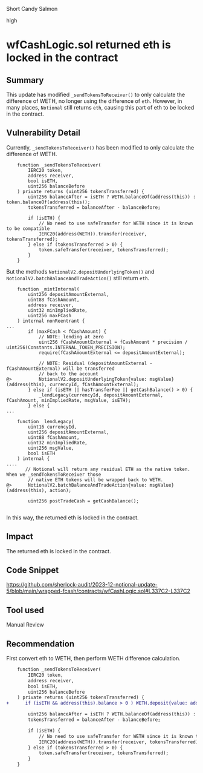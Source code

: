 Short Candy Salmon

high

# wfCashLogic.sol returned eth is locked in the contract

## Summary
This update has modified `_sendTokensToReceiver()` to only calculate the difference of WETH, no longer using the difference of `eth`. 
However, in many places, `Notional` still returns `eth`, causing this part of eth to be locked in the contract.

## Vulnerability Detail

Currently, `_sendTokensToReceiver()` has been modified to only calculate the difference of WETH.

```solidity
    function _sendTokensToReceiver(
        IERC20 token,
        address receiver,
        bool isETH,
        uint256 balanceBefore
    ) private returns (uint256 tokensTransferred) {
        uint256 balanceAfter = isETH ? WETH.balanceOf(address(this)) : token.balanceOf(address(this));
        tokensTransferred = balanceAfter - balanceBefore;

        if (isETH) {
            // No need to use safeTransfer for WETH since it is known to be compatible
            IERC20(address(WETH)).transfer(receiver, tokensTransferred);
        } else if (tokensTransferred > 0) {
            token.safeTransfer(receiver, tokensTransferred);
        }
    }
```

But the methods `NotionalV2.depositUnderlyingToken()` and `NotionalV2.batchBalanceAndTradeAction()` still return `eth`.

```solidity
    function _mintInternal(
        uint256 depositAmountExternal,
        uint88 fCashAmount,
        address receiver,
        uint32 minImpliedRate,
        uint256 maxFCash
    ) internal nonReentrant {
...
        if (maxFCash < fCashAmount) {
            // NOTE: lending at zero
            uint256 fCashAmountExternal = fCashAmount * precision / uint256(Constants.INTERNAL_TOKEN_PRECISION);
            require(fCashAmountExternal <= depositAmountExternal);

            // NOTE: Residual (depositAmountExternal - fCashAmountExternal) will be transferred
            // back to the account
@>          NotionalV2.depositUnderlyingToken{value: msgValue}(address(this), currencyId, fCashAmountExternal);
        } else if (isETH || hasTransferFee || getCashBalance() > 0) {
            _lendLegacy(currencyId, depositAmountExternal, fCashAmount, minImpliedRate, msgValue, isETH);
        } else {
...

    function _lendLegacy(
        uint16 currencyId,
        uint256 depositAmountExternal,
        uint88 fCashAmount,
        uint32 minImpliedRate,
        uint256 msgValue,
        bool isETH
    ) internal {
....
       // Notional will return any residual ETH as the native token. When we _sendTokensToReceiver those
        // native ETH tokens will be wrapped back to WETH.
@>      NotionalV2.batchBalanceAndTradeAction{value: msgValue}(address(this), action);

        uint256 postTradeCash = getCashBalance();


```

In this way, the returned eth is locked in the contract.

## Impact

The returned eth is locked in the contract.

## Code Snippet
https://github.com/sherlock-audit/2023-12-notional-update-5/blob/main/wrapped-fcash/contracts/wfCashLogic.sol#L337C2-L337C2
## Tool used

Manual Review

## Recommendation

First convert eth to WETH, then perform WETH difference calculation.

```diff
    function _sendTokensToReceiver(
        IERC20 token,
        address receiver,
        bool isETH,
        uint256 balanceBefore
    ) private returns (uint256 tokensTransferred) {
+      if (isETH && address(this).balance > 0 ) WETH.deposit{value: address(this).balance}();

        uint256 balanceAfter = isETH ? WETH.balanceOf(address(this)) : token.balanceOf(address(this));
        tokensTransferred = balanceAfter - balanceBefore;

        if (isETH) {
            // No need to use safeTransfer for WETH since it is known to be compatible
            IERC20(address(WETH)).transfer(receiver, tokensTransferred);
        } else if (tokensTransferred > 0) {
            token.safeTransfer(receiver, tokensTransferred);
        }
    }
```
